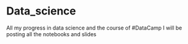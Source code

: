 # Data_science
All my progress in data science and the course of #DataCamp
I will be posting all the notebooks and slides 
